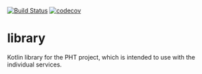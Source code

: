 [![Build Status](https://travis-ci.org/PersonalHealthTrain/library.svg?branch=master)](https://travis-ci.org/PersonalHealthTrain/library)
[![codecov](https://codecov.io/gh/PersonalHealthTrain/library/branch/master/graph/badge.svg)](https://codecov.io/gh/PersonalHealthTrain/library)

# library
Kotlin library for the PHT project, which is intended to use with the individual services.
